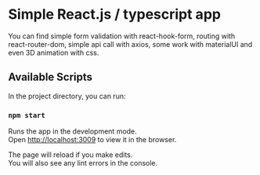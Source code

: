 # Simple React.js / typescript app

You can find simple form validation with react-hook-form, routing with react-router-dom, simple api call with axios, some work with materialUI and even 3D animation with css.

## Available Scripts

In the project directory, you can run:

### `npm start`

Runs the app in the development mode.\
Open [http://localhost:3009](http://localhost:3009) to view it in the browser.

The page will reload if you make edits.\
You will also see any lint errors in the console.
